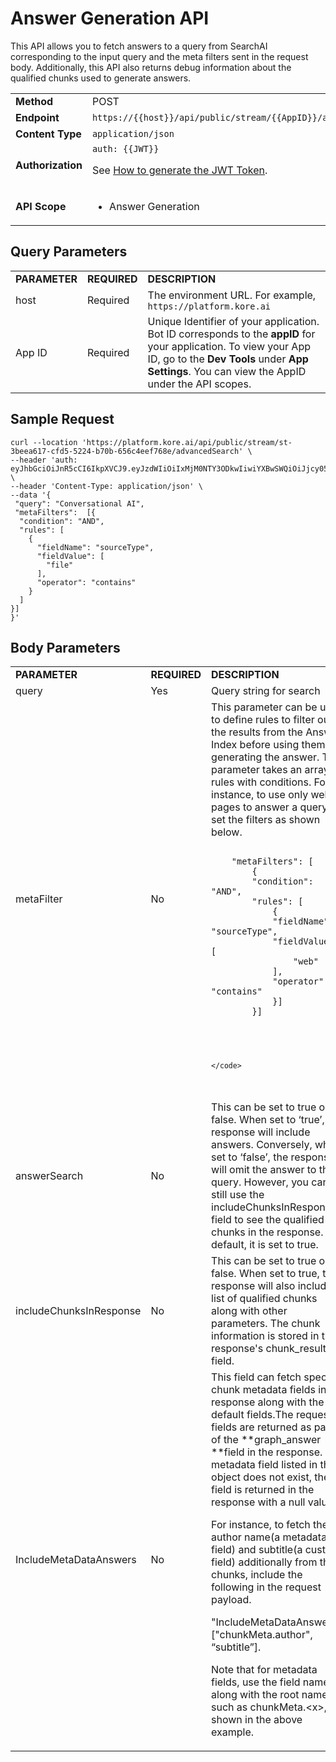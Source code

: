 # **Answer Generation API**

This API allows you to fetch answers to a query from SearchAI corresponding to the input query and the meta filters sent in the request body. Additionally, this API also returns debug information about the qualified chunks used to generate answers.

<table>
  <tr>
   <td><strong>Method</strong>
   </td>
   <td>POST
   </td>
  </tr>
  <tr>
   <td><strong>Endpoint</strong>
   </td>
   <td><code>https://{{host}}/api/public/stream/{{AppID}}/advancedSearch</code>
   </td>
  </tr>
  <tr>
   <td><strong>Content Type</strong>
   </td>
   <td><code>application/json</code>
   </td>
  </tr>
  <tr>
   <td><strong>Authorization</strong>
   </td>
   <td><code>auth: {{JWT}}</code>
<p>
See <a href="../api-introduction#generating-the-jwt-token">How to generate the JWT Token</a>.
   </td>
  </tr>
  <tr>
   <td><strong>API Scope</strong>
   </td>
   <td>
<ul>

<li>Answer Generation
</li>
</ul>
   </td>
  </tr>
</table>



## Query Parameters


<table>
  <tr>
   <td><strong>PARAMETER</strong>
   </td>
   <td><strong>REQUIRED</strong>
   </td>
   <td><strong>DESCRIPTION</strong>
   </td>
  </tr>
  <tr>
   <td>host
   </td>
   <td>Required
   </td>
   <td>The environment URL. For example, <code>https://platform.kore.ai</code>
   </td>
  </tr>
  <tr>
   <td>App ID
   </td>
   <td>Required
   </td>
   <td>Unique Identifier of your application. Bot ID corresponds to the <strong>appID</strong> for your application. To view your App ID, go to the <strong>Dev Tools</strong> under <strong>App Settings</strong>. You can view the AppID under the API scopes.

   </td>
  </tr>
</table>

## Sample Request

```
curl --location 'https://platform.kore.ai/api/public/stream/st-3beea617-cfd5-5224-b70b-656c4eef768e/advancedSearch' \
--header 'auth: eyJhbGciOiJnR5cCI6IkpXVCJ9.eyJzdWIiOiIxMjM0NTY3ODkwIiwiYXBwSWQiOiJjcy05Yzg5MGMwOS1kMzQ5LTUzZjctYmIwZC1jYWEwZGIwOGNmMTkifQ.K2DWFPthcsTlltPTcR1irzjlxr4LYUzknxeTRfANolo' \
--header 'Content-Type: application/json' \
--data '{
 "query": "Conversational AI",
 "metaFilters":  [{
  "condition": "AND",
  "rules": [
    {
      "fieldName": "sourceType",
      "fieldValue": [
        "file"
      ],
      "operator": "contains"
    }
  ]
}]
}'
```



## Body Parameters


<table>
  <tr>
   <td><strong>PARAMETER</strong>
   </td>
   <td><strong>REQUIRED</strong>
   </td>
   <td><strong>DESCRIPTION</strong>
   </td>
  </tr>
  <tr>
   <td>query
   </td>
   <td>Yes
   </td>
   <td>Query string for search
   </td>
  </tr>
  <tr>
   <td>metaFilter
   </td>
   <td>No
   </td>
   <td>This parameter can be used to define rules to filter out the results from the Answer Index before using them for generating the answer. This parameter takes an array of rules with conditions. For instance, to use only web pages to answer a query, set the filters as shown below.
   
  <pre>
   <code>
    "metaFilters": [
        {
        "condition": "AND",
        "rules": [
            {
            "fieldName": "sourceType",
            "fieldValue": [
                "web"
            ],
            "operator": "contains"
            }]
        }]
    </pre>
    </code>
   </td>
  </tr>
   <tr>
   <td>answerSearch
   </td>
   <td>No
   </td>
   <td>This can be set to true or false. When set to ‘true’, the response will include answers. Conversely, when set to ‘false’, the response will omit the answer to the query. However, you can still use the includeChunksInResponse field to see the qualified chunks in the response. By default, it is set to true.
   </td>
  </tr>
    <tr>
   <td>includeChunksInResponse</td>
   <td>No</td>
   <td>This can be set to true or false. When set to true, the response will also include a list of qualified chunks along with other parameters. The chunk information is stored in the response's chunk_result field.</td>
  </tr>
  <tr>
   <td>IncludeMetaDataAnswers</td>
   <td>No </td>
   <td>This field can fetch specific chunk metadata fields in the response along with the default fields.The requested fields are returned as part of the **graph_answer **field in the response. If a metadata field listed in this object does not exist, the field is returned in the response with a null value.
   
   For instance, to fetch the author name(a metadata field) and subtitle(a custom field) additionally from the chunks, include the following in the request payload. 
   
   "IncludeMetaDataAnswers": ["chunkMeta.author", “subtitle”]. 
   
   Note that for metadata fields, use the field name along with the root name, such as chunkMeta.&lt;x>, as shown in the above example. 

   </td>
  </tr>
</table>